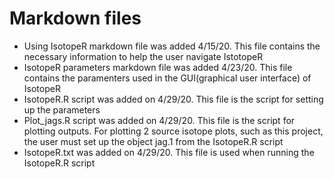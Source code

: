 # Markdown files 

- Using IsotopeR markdown file was added 4/15/20. This file contains the necessary information to help the user navigate IstotopeR
- IsotopeR parameters markdown file was added 4/23/20. This file contains the    paramenters used in the GUI(graphical user interface) of IsotopeR 
- IsotopeR.R script was added on 4/29/20. This file is the script for setting up the parameters 
- Plot_jags.R script was added on 4/29/20. This file is the script for plotting outputs. For plotting 2 source isotope plots, such as this project, the user must set up the object jag.1 from the IsotopeR.R script 
- IsotopeR.txt was added on 4/29/20. This file is used when running the IsotopeR.R script  

